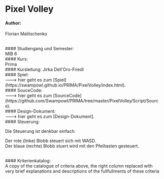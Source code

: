 # Pixel Volley

#### Author: <br>
Florian Malitschenko

<br>
#### Studiengang und Semester: <br>
MIB 6

<br>
#### Kurs:<br>
Prima

<br>
#### Kursleitung:
Jirka Dell'Oro-Friedl

<br>
#### Spiel: <br>
---> hier geht es zum [Spiel](https://swampowl.github.io/PRIMA/PixelVolley/index.html).

<br>
#### SouceCode: <br>
---> hier geht es zum [SourceCode](https://github.com/Swampowl/PRIMA/tree/master/PixelVolley/Script/Source).

<br>
#### Design-Dokument: <br>
---> hier geht es zum [Design-Dokument].

<br>
#### Steuerung: <br>

Die Steuerung ist denkbar einfach. 

Der rote (linke) Blobb steuert sich mit WASD.<br>
Der blaue (rechte) Blobb stuert wird mit den Pfeiltasten gesteuert.

<br>
#### Kriterienkatalog:<br>
A copy of the catalogue of criteria above, the right column replaced with very brief explanations and descriptions of the fullfullments of these criteria
